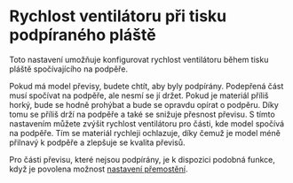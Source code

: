 Rychlost ventilátoru při tisku podpíraného pláště
====
Toto nastavení umožňuje konfigurovat rychlost ventilátoru během tisku pláště spočívajícího na podpěře.

Pokud má model převisy, budete chtít, aby byly podpírány. Podepřená část musí spočívat na podpěře, ale nesmí se jí držet. Pokud je materiál příliš horký, bude se hodně prohýbat a bude se opravdu opírat o podpěru. Díky tomu se příliš drží na podpěře a také se snižuje přesnost převisu. S tímto nastavením můžete zvýšit rychlost ventilátoru pro části, kde model spočívá na podpěře. Tím se materiál rychleji ochlazuje, díky čemuž je model méně přilnavý k podpěře a zlepšuje se kvalita převisů.

Pro části převisu, které nejsou podpírány, je k dispozici podobná funkce, když je povolena možnost [nastavení přemostění](../experimental/bridge_settings_enabled.md).
